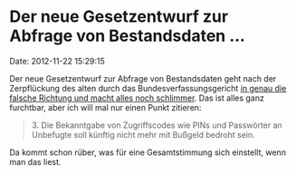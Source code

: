 Der neue Gesetzentwurf zur Abfrage von Bestandsdaten \...
=========================================================

Date: 2012-11-22 15:29:15

Der neue Gesetzentwurf zur Abfrage von Bestandsdaten geht nach der
Zerpflückung des alten durch das Bundesverfassungsgericht [in genau die
falsche Richtung und macht alles noch
schlimmer](http://blog.vorratsdatenspeicherung.de/2012/11/22/neuregelung-der-bestandsdatenabfrage-frag-deinen-abgeordneten/).
Das ist alles ganz furchtbar, aber ich will mal nur einen Punkt
zitieren:

> 3\. Die Bekanntgabe von Zugriffscodes wie PINs und Passwörter an
> Unbefugte soll künftig nicht mehr mit Bußgeld bedroht sein.

Da kommt schon rüber, was für eine Gesamtstimmung sich einstellt, wenn
man das liest.
